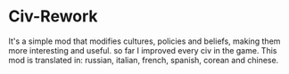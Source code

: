 # Civ-Rework
It's a simple mod that modifies cultures, policies and beliefs, making them more interesting and useful.
so far I improved every civ in the game.
This mod is translated in: russian, italian, french, spanish, corean and chinese.
